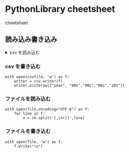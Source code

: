 # PythonLibrary cheetsheet

cheetsheet

## 読み込み書き込み

<details><summary> csv を読み込む </summary>

```
import re 
import csv

with open(csvfile,encoding="UTF-8") as f:
    for line in csv.reader(fr):
        x = list(line)
```

</details>



### csv を書き込む
```
with open(csvfile, 'w') as f:
    writer = csv.writer(f)
    writer.writerow(["year", "80s","90s","00s","10s"])
```

### ファイルを読み込む

```
with open(file,encoding="UTF-8") as f:
    for line in f:
        x = re.split('[,\n()]',line)
```

### ファイルを書き込む
```
with open(file, 'w') as f:
    f.write("\n")
```
